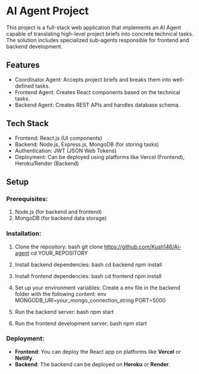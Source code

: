 
# AI Agent Project

This project is a full-stack web application that implements an AI Agent capable of translating high-level project briefs into concrete technical tasks. The solution includes specialized sub-agents responsible for frontend and backend development.

## Features
- Coordinator Agent: Accepts project briefs and breaks them into well-defined tasks.
- Frontend Agent: Creates React components based on the technical tasks.
- Backend Agent: Creates REST APIs and handles database schema.

## Tech Stack
- Frontend: React.js (UI components)
- Backend: Node.js, Express.js, MongoDB (for storing tasks)
- Authentication: JWT (JSON Web Tokens)
- Deployment: Can be deployed using platforms like Vercel (Frontend), Heroku/Render (Backend)

## Setup

### Prerequisites:
1. Node.js (for backend and frontend)
2. MongoDB (for backend data storage)

### Installation:

1. Clone the repository:
   bash
   git clone https://github.com/Kush146/Ai-agent
   cd YOUR_REPOSITORY
   

2. Install backend dependencies:
   bash
   cd backend
   npm install
   

3. Install frontend dependencies:
   bash
   cd frontend
   npm install
   

4. Set up your environment variables:
   Create a env file in the backend folder with the following content:
   env
   MONGODB_URI=your_mongo_connection_string
   PORT=5000
   

5. Run the backend server:
   bash
   npm start
   

6. Run the frontend development server:
   bash
   npm start
   

### Deployment:
- **Frontend**: You can deploy the React app on platforms like **Vercel** or **Netlify**.
- **Backend**: The backend can be deployed on **Heroku** or **Render**.



